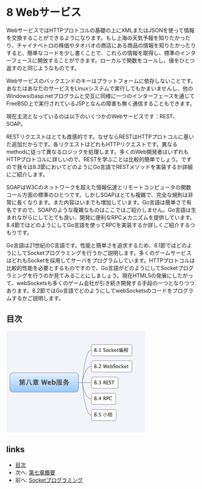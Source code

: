 # 8 Webサービス
WebサービスではHTTPプロトコルの基礎の上にXMLまたはJSONを使って情報を交換することができるようになります。もし上海の天気予報を知りたかったり、チャイナペトロの株価やタオバオの商店にある商品の情報を知りたかったりすると、簡単なコードを少し書くことで、これらの情報を取得し、標準のインターフェースに開放することができます。ローカルで関数をコールし、値をひとつ返すのと同じようなものです。

Webサービスのバックエンドのキーはプラットフォームに依存しないことです。あなたはあなたのサービスをLinuxシステムで実行してもかまいませんし、他のWindowsのasp.netプログラムと交互に同様に一つのインターフェースを通じてFreeBSD上で実行されているJSPとなんの障害も無く通信することもできます。

現在主流となっているのは以下のいくつかのWebサービスです：REST、SOAP。

RESTリクエストはとても直感的です。なぜならRESTはHTTPプロトコルに基いた追加だからです。各リクエストはどれもHTTPリクエストです。異なるmethodに従って異なるロジックを処理します。多くのWeb開発者はいずれもHTTPプロトコルに詳しいので、RESTを学ぶことは比較的簡単でしょう。ですので我々は8.3節においてどのようにGo言語でRESTメソッドを実装するか詳細にご紹介します。

SOAPはW3Cのネットワークを超えた情報伝達とリモートコンピュータの関数コール方面の標準のひとつです。しかしSOAPはとても複雑で、完全な規則は非常に長くなります。また内容はいまでも増加しています。Go言語は簡単さで有名ですので、SOAPのような複雑なものはここではご紹介しません。Go言語は生まれながらにしてとても良い、開発に便利なRPCメカニズムを提供しています。8.4節ではどのようにしてGo言語を使ってRPCを実装するか詳しくご紹介するつもりです。

Go言語は21世紀のC言語です。性能と簡単さを追求するため、8.1節ではどのようにしてSocketプログラミングを行うかご説明します。多くのゲームサービスはどれもSocketを採用してサーバをプログラムしています。HTTPプロトコルは比較的性能を必要とするものですので、Go言語がどのようにしてSocketプログラミングを行うのか見てみることにしましょう。現在HTML5の発展にしたがって、webSocketsも多くのゲーム会社が引き続き開発する手段の一つとなりつつあります。8.2節ではGo言語でどのようにしてwebSocketsのコードをプログラムするかご説明します。

## 目次
   ![](images/navi8.png?raw=true)

## links
   * [目次](<preface.md>)
   * 次へ: [第七章概要](<07.7.md>)
   * 前へ: [Socketプログラミング](<08.1.md>)

